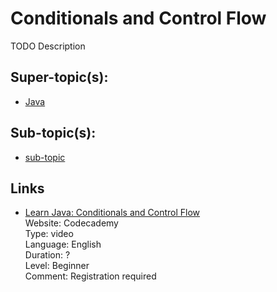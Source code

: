 # Conditionals and Control Flow

TODO Description

## Super-topic(s):
- [Java](./java.md)

## Sub-topic(s):
- [sub-topic](./sub-topic.md)

## Links
- [Learn Java: Conditionals and Control Flow](https://www.codecademy.com/courses/learn-java/lessons/conditionals-control-flow)  
  Website: Codecademy  
  Type: video  
  Language: English  
  Duration: ?  
  Level: Beginner  
  Comment: Registration required  
